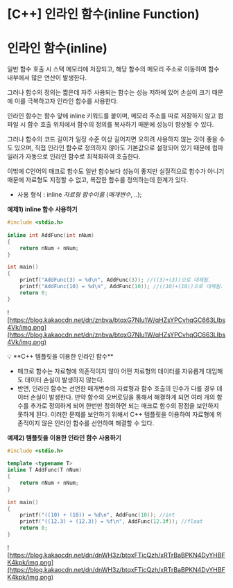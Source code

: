 # [C++] 인라인 함수(inline Function)

# 인라인 함수(inline)

일반 함수 호출 시 스택 메모리에 저장되고, 해당 함수의 메모리 주소로 이동하여 함수 내부에서 많은 연산이 발생한다.

그러나 함수의 정의는 짧은데 자주 사용되는 함수는 성능 저하에 있어 손실이 크기 때문에 이를 극복하고자 인라인 함수를 사용한다.

인라인 함수는 함수 앞에 inline 키워드를 붙이며, 메모리 주소를 따로 저장하지 않고 컴파일 시 함수 호출 위치에서 함수의 정의를 복사하기 때문에 성능이 향상될 수 있다. 

그러나 함수의 코드 길이가 일정 수준 이상 길어지면 오히려 사용하지 않는 것이 좋을 수도 있으며, 직접 인라인 함수로 정의하지 않아도 기본값으로 설정되어 있기 때문에 컴파일러가 자동으로 인라인 함수로 최적화하여 호출한다. 

이밖에 C언어의 매크로 함수도 일반 함수보다 성능이 좋지만 실질적으로 함수가 아니기 때문에 자료형도 지정할 수 없고, 복잡한 함수를 정의하는데 한계가 있다.

- 사용 형식 : inline *자료형 함수이름* (*매개변수*, *..*);

**예제1) inline 함수 사용하기**

```cpp
#include <stdio.h>
 
inline int AddFunc(int nNum)
{
    return nNum + nNum;
}

int main()
{
    printf("AddFunc(3) = %d\n", AddFunc(3)); //((3)+(3))으로 대체됨.
    printf("AddFunc(10) = %d\n", AddFunc(10)); //((10)+(10))으로 대체됨.
    return 0;
}
```

![https://blog.kakaocdn.net/dn/znbva/btqxG7Nlu1W/qHZsYPCvhqGC663LIbs4Vk/img.png](https://blog.kakaocdn.net/dn/znbva/btqxG7Nlu1W/qHZsYPCvhqGC663LIbs4Vk/img.png)

<aside>
💡 **C++ 템플릿을 이용한 인라인 함수**

- 매크로 함수는 자료형에 의존적이지 않아 어떤 자료형의 데이터를 자유롭게 대입해도 데이터 손실이 발생하지 않는다.
- 반면, 인라인 함수는 선언한 매개변수의 자료형과 함수 호출의 인수가 다를 경우 데이터 손실이 발생한다. 만약 함수의 오버로딩을 통해서 해결하게 되면 여러 개의 함수를 추가로 정의하게 되어 한번만 정의하면 되는 매크로 함수의 장점을 보안하지 못하게 된다. 이러한 문제를 보안하기 위해서 C++ 템플릿을 이용하여 자료형에 의존적이지 않은 인라인 함수를 선언하여 해결할 수 있다.

**예제2) 템플릿을 이용한 인라인 함수 사용하기**

```cpp
#include <stdio.h>
 
template <typename T>
inline T AddFunc(T nNum)
{
    return nNum + nNum;
}
 
int main()
{
    printf("((10) + (10)) = %d\n", AddFunc(10)); //int
    printf("((12.3) + (12.3)) = %f\n", AddFunc(12.3f)); //float
    return 0;
}
```

![https://blog.kakaocdn.net/dn/dnWH3z/btqxFTicQzh/xRTrBaBPKN4DyYHBFK4kpk/img.png](https://blog.kakaocdn.net/dn/dnWH3z/btqxFTicQzh/xRTrBaBPKN4DyYHBFK4kpk/img.png)

</aside>